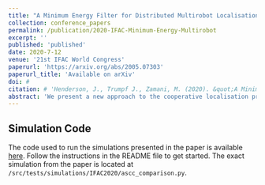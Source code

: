 ```yaml
---
title: "A Minimum Energy Filter for Distributed Multirobot Localisation"
collection: conference_papers
permalink: /publication/2020-IFAC-Minimum-Energy-Multirobot
excerpt: ''
published: 'published'
date: 2020-7-12
venue: '21st IFAC World Congress'
paperurl: 'https://arxiv.org/abs/2005.07303'
paperurl_title: 'Available on arXiv'
doi: #
citation: # 'Henderson, J., Trumpf J., Zamani, M. (2020). &quot;A Minimum Energy Filter for Distributed Multirobot Localisation&quot; <i>21st IFAC World Congress</i>.'
abstract: 'We present a new approach to the cooperative localisation problem by applying the theory of minimum energy filtering. We consider the problem of estimating the pose of a group of mobile robots in an environment where robots can perceive fixed landmark and neighbouring robots as well as share information with others over a communications channel. Whereas the vast majority of the existing literature applies some variant of a Kalman Filter, we derive a set of filter equations for the global state estimate based on the principle of minimum energy. We show how the filter equations can be decoupled and the calculations distributed among the robots in the network without requiring a central processing node. Finally, we provide a demonstration of the filter in simulation.'
---
```

## Simulation Code
The code used to run the simulations presented in the paper is available [here](/files/filtering-testbench-2019-10-25.zip).
Follow the instructions in the README file to get started. The exact simulation from the paper is located at ``/src/tests/simulations/IFAC2020/ascc_comparison.py``.
